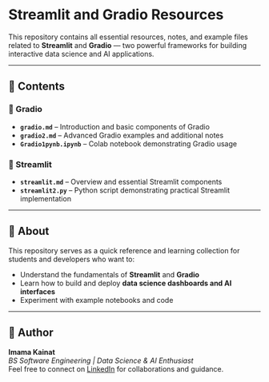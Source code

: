 # Streamlit and Gradio Resources

This repository contains all essential resources, notes, and example files related to **Streamlit** and **Gradio** — two powerful frameworks for building interactive data science and AI applications.

---

## 📘 Contents

### 🔹 Gradio
- **`gradio.md`** – Introduction and basic components of Gradio  
- **`gradio2.md`** – Advanced Gradio examples and additional notes  
- **`Gradio1pynb.ipynb`** – Colab notebook demonstrating Gradio usage  

### 🔹 Streamlit
- **`streamlit.md`** – Overview and essential Streamlit components  
- **`streamlit2.py`** – Python script demonstrating practical Streamlit implementation  

---

## 🚀 About
This repository serves as a quick reference and learning collection for students and developers who want to:
- Understand the fundamentals of **Streamlit** and **Gradio**
- Learn how to build and deploy **data science dashboards and AI interfaces**
- Experiment with example notebooks and code

---

## 🧠 Author
**Imama Kainat**  
*BS Software Engineering | Data Science & AI Enthusiast*  
Feel free to connect on [LinkedIn](https://linkedin.com/in/imama-kainat) for collaborations and guidance.
